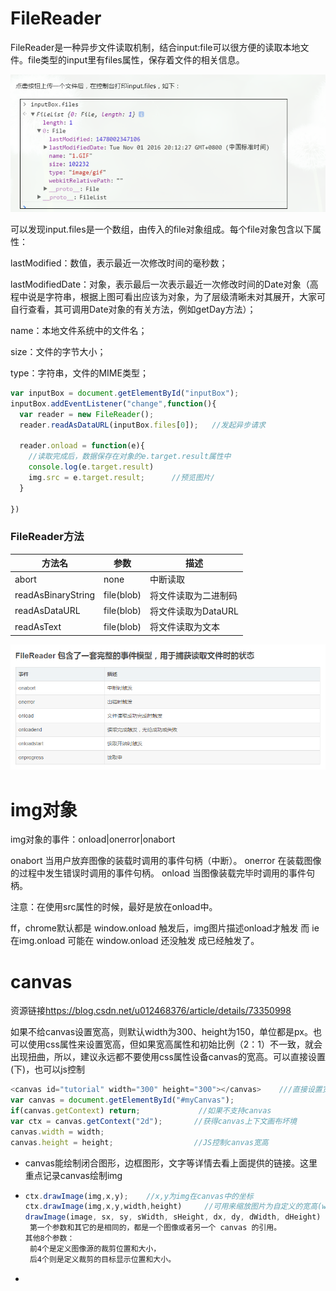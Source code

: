 # FileReader

FileReader是一种异步文件读取机制，结合input:file可以很方便的读取本地文件。file类型的input里有files属性，保存着文件的相关信息。

 ![file_detail](images\file_detail.png)

可以发现input.files是一个数组，由传入的file对象组成。每个file对象包含以下属性：

lastModified：数值，表示最近一次修改时间的毫秒数；

lastModifiedDate：对象，表示最后一次表示最近一次修改时间的Date对象（高程中说是字符串，根据上图可看出应该为对象，为了层级清晰未对其展开，大家可自行查看，其可调用Date对象的有关方法，例如getDay方法）；

name：本地文件系统中的文件名；

size：文件的字节大小；

type：字符串，文件的MIME类型；

```javascript
var inputBox = document.getElementById("inputBox");
inputBox.addEventListener("change",function(){
  var reader = new FileReader();
  reader.readAsDataURL(inputBox.files[0]);   //发起异步请求
  
  reader.onload = function(e){
    //读取完成后，数据保存在对象的e.target.result属性中
    console.log(e.target.result)
    img.src = e.target.result;      //预览图片/
  }
  
})
```

 ### FileReader方法

| 方法名                | 参数         | 描述            |
| ------------------ | ---------- | ------------- |
| abort              | none       | 中断读取          |
| readAsBinaryString | file(blob) | 将文件读取为二进制码    |
| readAsDataURL      | file(blob) | 将文件读取为DataURL |
| readAsText         | file(blob) | 将文件读取为文本      |

![FileReader事件模型](images\FileReader事件模型.png)

# img对象

img对象的事件：onload|onerror|onabort

onabort    当用户放弃图像的装载时调用的事件句柄（中断）。
onerror    在装载图像的过程中发生错误时调用的事件句柄。
onload     当图像装载完毕时调用的事件句柄。

注意：在使用src属性的时候，最好是放在onload中。

ff，chrome默认都是 window.onload 触发后，img图片描述onload才触发
而 ie 在img.onload 可能在 window.onload 还没触发 成已经触发了。



# canvas

资源链接<https://blog.csdn.net/u012468376/article/details/73350998>

如果不给canvas设置宽高，则默认width为300、height为150，单位都是px。也可以使用css属性来设置宽高，但如果宽高属性和初始比例（2：1）不一致，就会出现扭曲，所以，建议永远都不要使用css属性设备canvas的宽高。可以直接设置(下)，也可以js控制

```javascript
<canvas id="tutorial" width="300" height="300"></canvas>    ///直接设置宽高
var canvas = document.getElementById("#myCanvas");
if(canvas.getContext) return;             //如果不支持canvas
var ctx = canvas.getContext("2d");       //获得canvas上下文画布坏境
canvas.width = width;
canvas.height = height;                  //JS控制canvas宽高
```

+ canvas能绘制闭合图形，边框图形，文字等详情去看上面提供的链接。这里重点记录canvas绘制img

+ ```javascript
  ctx.drawImage(img,x,y);    //x,y为img在canvas中的坐标
  ctx.drawImage(img,x,y,width,height)     //可用来缩放图片为自定义的宽高(width,height)
  drawImage(image, sx, sy, sWidth, sHeight, dx, dy, dWidth, dHeight)  //裁剪
   第一个参数和其它的是相同的，都是一个图像或者另一个 canvas 的引用。
  其他8个参数：
   前4个是定义图像源的裁剪位置和大小，
   后4个则是定义裁剪的目标显示位置和大小。
  ```

+ ​

  ​



